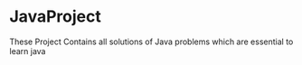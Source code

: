 # JavaProject
These Project Contains all solutions of Java problems which are essential to learn java  
